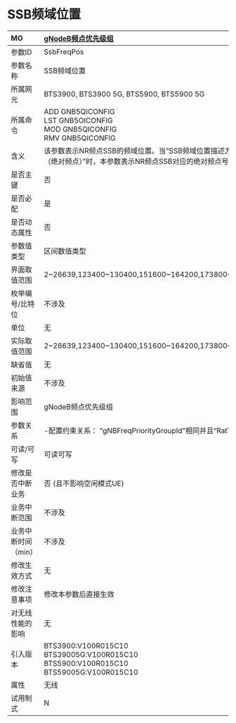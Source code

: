 # SSB频域位置<table><thread><tr><th align = "left">MO</th><th align = "left"><a href = "index.html#SSB频域位置-7">gNodeB频点优先级组</a></td></tr></thread><tbody><tr><td>参数ID</td><td>SsbFreqPos</td></tr><tr><td>参数名称</td><td>SSB频域位置</td></tr><tr><td>所属网元</td><td>BTS3900, BTS3900 5G, BTS5900, BTS5900 5G</td></tr><tr><td>所属命令</td><td>ADD GNB5QICONFIG<br>LST GNB5OICONFIG<br>MOD GNB5QICONFIG<br>RMV GNB5QICONFIG</td></tr><tr><td>含义</td><td>该参数表示NR频点SSB的频域位置。当“SSB频域位置描述方式”配置为“SSB_DESC_TYPE_GSCN（全局同步信道号）”时，本参数表示NR频点SSB对应的全局同步信道号（GSCN）的值；当“SSB频域位置描述方式”配置为“SSB_DESC_TYPE_NARFCN（绝对频点）”时，本参数表示NR频点SSB对应的绝对频点号的值。</td></tr><tr><td>是否主键</td><td>否</td></tr><tr><td>是否必配</td><td>是</td></tr><tr><td>是否动态属性</td><td>否</td></tr><tr><td>参数值类型</td><td>区间数值类型</td></tr><tr><td>界面取值范围</td><td>2~26639,123400~130400,151600~164200,173800~178800,185000~192000,361000~376000,422000~440000,460000~480000,499200~538000,620000~680000,693334~733333,2016667~2104165,2229167~2279165</td></tr><tr><td>枚举编号/比特位</td><td>不涉及</td></tr><tr><td>单位</td><td>无</td></tr><tr><td>实际取值范围</td><td>2~26639,123400~130400,151600~164200,173800~178800,185000~192000,361000~376000,422000~440000,460000~480000,499200~538000,620000~680000,693334~733333,2016667~2104165,2229167~2279165</td></tr><tr><td>缺省值</td><td>无</td></tr><tr><td>初始值来源</td><td>不涉及</td></tr><tr><td>影响范围</td><td>gNodeB频点优先级组</td></tr><tr><td>参数关系</td><td>-配置约束关系：
“gNBFreqPriorityGroupId”相同并且“RatType”取值为NR的“gNodeB频点优先级组”所有记录中“SsbFreqPos”不能相同。
-参数分支关系：
当“RatType”设置为NR时，“SsbFreqPos”为分支必选参数。</td></tr><tr><td>可读/可写</td><td>可读可写</td></tr><tr><td>修改是否中断业务</td><td>否 (且不影响空闲模式UE)</td></tr><tr><td>业务中断范围</td><td>不涉及</td></tr><tr><td>业务中断时间（min）</td><td>不涉及</td></tr><tr><td>修改生效方式</td><td>无</td></tr><tr><td>修改注意事项</td><td>修改本参数后直接生效</td></tr><tr><td>对无线性能的影响</td><td>无</td></tr><tr><td>引入版本</td><td>BTS3900:V100R015C10<br>BTS39005G:V100R015C10<br>BTS5900:V100R015C10<br>BTS59005G:V100R015C10</td></tr><tr><td>属性</td><td>无线</td></tr><tr><td>试用制式</td><td>N</td></tr></tbody></table>